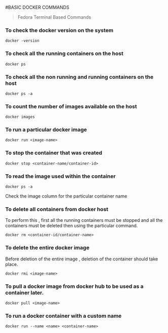 #BASIC DOCKER COMMANDS 
> Fedora Terminal Based Commands 

### To check the docker version on the system
 
```
docker -version
```

### To check all the running containers on the host
 
```
docker ps
```

### To check all the non running and running containers on the host 

```
docker ps -a
```

### To count the number of images available on the host

```
docker images
```

### To run a particular docker image

```
docker run <image-name>
```

### To stop the container that was created

```
docker stop <container-name/container-id>
```

### To read the image used within the container 

```
docker ps -a
```

Check the image column for the particular container name 

### To delete all containers from docker host 
To perform this , first all the running containers must be stopped and all the containers must be deleted then using the particular command.

```
docker rm <container-id/container-name>
```

### To delete the entire docker image
Before deletion of the entire image , deletion of the container should take place.

```
docker rmi <image-name>
```

### To pull a docker image from docker hub to be used as a container later.

```
docker pull <image-name>
```

### To run a docker container with a custom name 

```
docker run --name <name> <container-name>
```




